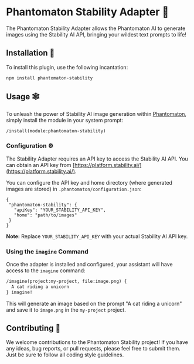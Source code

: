 # Phantomaton Stability Adapter 🌠

The Phantomaton Stability Adapter allows the Phantomaton AI to generate images using the Stability AI API, bringing your wildest text prompts to life!

## Installation 🔮

To install this plugin, use the following incantation:

```
npm install phantomaton-stability
```

## Usage 🕸️

To unleash the power of Stability AI image generation within [Phantomaton](https://github.com/phantomaton-ai/phantomaton), simply install the module in your system prompt:

```markdown
/install(module:phantomaton-stability)
```

### Configuration ⚙️

The Stability Adapter requires an API key to access the Stability AI API. You can obtain an API key from [https://platform.stability.ai/](https://platform.stability.ai/).

You can configure the API key and home directory (where generated images are stored) in `.phantomaton/configuration.json`:

```
{
 "phantomaton-stability": {
   "apiKey": "YOUR_STABILITY_API_KEY",
   "home": "path/to/images"
 }
}
```

**Note:** Replace `YOUR_STABILITY_API_KEY` with your actual Stability AI API key.

### Using the `imagine` Command

Once the adapter is installed and configured, your assistant will have access to the `imagine` command:

```markdown
/imagine(project:my-project, file:image.png) {
  A cat riding a unicorn
} imagine!
```

This will generate an image based on the prompt "A cat riding a unicorn" and save it to `image.png` in the `my-project` project.

## Contributing 🦄

We welcome contributions to the Phantomaton Stability project! If you have any ideas, bug reports, or pull requests, please feel free to submit them. Just be sure to follow all coding style guidelines.